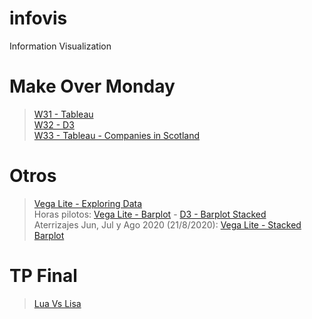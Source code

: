 # infovis
Information Visualization
# Make Over Monday
>[W31 - Tableau](https://public.tableau.com/views/W31_15967520183260/Sheet1?:language=es&:retry=yes&:display_count=y&:origin=viz_share_link)<br>
>[W32 - D3](https://hmreumann.github.io/infovis/exploring-data/w32d3.html)<br>
>[W33 - Tableau - Companies in Scotland](https://hmreumann.github.io/infovis/mov2020-w33.html)

# Otros
>[Vega Lite - Exploring Data](https://hmreumann.github.io/infovis/exploring-data/)<br>
>Horas pilotos: [Vega Lite - Barplot](https://hmreumann.github.io/infovis/horas-pilotos/) - [D3 - Barplot Stacked](https://hmreumann.github.io/infovis/horas-pilotos/horas-pil-copi-stacked.html)<br>
>Aterrizajes Jun, Jul y Ago 2020 (21/8/2020): [Vega Lite - Stacked Barplot](https://hmreumann.github.io/infovis/horas-pilotos/aterrizajes-jja.html)

# TP Final
>[Lua Vs Lisa](https://hmreumann.github.io/luavslisa/public_html/index.html)
